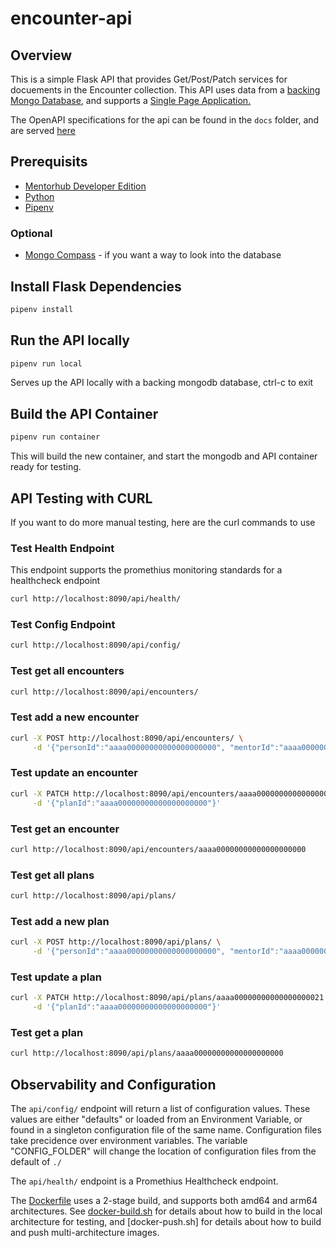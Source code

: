 # encounter-api

## Overview

This is a simple Flask API that provides Get/Post/Patch services for docuements in the Encounter collection. This API uses data from a [backing Mongo Database](https://github.com/agile-learning-institute/mentorHub-mongodb), and supports a [Single Page Application.](https://github.com/agile-learning-institute/mentorHub-encounter-ui)

The OpenAPI specifications for the api can be found in the ``docs`` folder, and are served [here](https://agile-learning-institute.github.io/mentorHub-encounter-api/)

## Prerequisits

- [Mentorhub Developer Edition](https://github.com/agile-learning-institute/mentorHub/blob/main/mentorHub-developer-edition/README.md)
- [Python](https://www.python.org/downloads/)
- [Pipenv](https://pipenv.pypa.io/en/latest/installation.html)

### Optional

- [Mongo Compass](https://www.mongodb.com/try/download/compass) - if you want a way to look into the database

## Install Flask Dependencies

```bash
pipenv install
```

<!-- ## Run Unit Testing

```bash
make test
``` -->

## Run the API locally

```bash
pipenv run local
```

Serves up the API locally with a backing mongodb database, ctrl-c to exit

## Build the API Container

```bash
pipenv run container
```

This will build the new container, and start the mongodb and API container ready for testing. <!--The test script ./test/test.sh is also run so you should see information about an inserted document. You will get a ``failed. Received HTTP code 000`` message if there are problems-->

<!-- ## Generate Test Data

```bash
make generate
```

Generattes loads of test data, ctrl-c to exit -->

## API Testing with CURL

If you want to do more manual testing, here are the curl commands to use

### Test Health Endpoint

This endpoint supports the promethius monitoring standards for a healthcheck endpoint

```bash
curl http://localhost:8090/api/health/

```

### Test Config Endpoint

```bash
curl http://localhost:8090/api/config/

```

### Test get all encounters

```bash
curl http://localhost:8090/api/encounters/
```

### Test add a new encounter

```bash
curl -X POST http://localhost:8090/api/encounters/ \
     -d '{"personId":"aaaa00000000000000000000", "mentorId":"aaaa00000000000000000000"}'

```

### Test update an encounter

```bash
curl -X PATCH http://localhost:8090/api/encounters/aaaa00000000000000000021 \
     -d '{"planId":"aaaa00000000000000000000"}'

```

### Test get an encounter

```bash
curl http://localhost:8090/api/encounters/aaaa00000000000000000000

```

### Test get all plans

```bash
curl http://localhost:8090/api/plans/
```

### Test add a new plan

```bash
curl -X POST http://localhost:8090/api/plans/ \
     -d '{"personId":"aaaa00000000000000000000", "mentorId":"aaaa00000000000000000000"}'

```

### Test update a plan

```bash
curl -X PATCH http://localhost:8090/api/plans/aaaa00000000000000000021 \
     -d '{"planId":"aaaa00000000000000000000"}'

```

### Test get a plan

```bash
curl http://localhost:8090/api/plans/aaaa00000000000000000000

```

## Observability and Configuration

The ```api/config/``` endpoint will return a list of configuration values. These values are either "defaults" or loaded from an Environment Variable, or found in a singleton configuration file of the same name. Configuration files take precidence over environment variables. The variable "CONFIG_FOLDER" will change the location of configuration files from the default of ```./```

The ```api/health/``` endpoint is a Promethius Healthcheck endpoint.

The [Dockerfile](./Dockerfile) uses a 2-stage build, and supports both amd64 and arm64 architectures. See [docker-build.sh](./src/docker/docker-build.sh) for details about how to build in the local architecture for testing, and [docker-push.sh] for details about how to build and push multi-architecture images.
